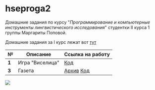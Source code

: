 # hseproga2
Домашние задания по курсу "*Программирование и компьютерные инструменты лингвистического исследования*" студентки II курса 1 группы Маргариты Поповой.

Домашние задания за I курс лежат вот [тут](https://github.com/bravobaker/hseprog)

__№__|__Описание__|__Ссылка на работу__
---|---|---
__1__|Игра "Виселица"|[Код](https://github.com/bravobaker/hseproga2/blob/master/hw1/hw_1.py)
__3__|Газета|[Архив](https://drive.google.com/drive/u/0/folders/1fMfqrWYmILNhKgxV3k_3gMbePRrAizOH) [Код](https://github.com/bravobaker/hseproga2/blob/master/hw3.ipynb)
![](https://imgs.xkcd.com/comics/git.png)
